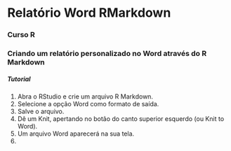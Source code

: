 # Relatório Word RMarkdown

### Curso R

### Criando um relatório personalizado no Word através do R Markdown

##### Tutorial

1. Abra o RStudio e crie um arquivo R Markdown.
2. Selecione a opção Word como formato de saída.
3. Salve o arquivo.
4. Dê um Knit, apertando no botão do canto superior esquerdo (ou Knit to Word).
5. Um arquivo Word aparecerá na sua tela.
6. 
